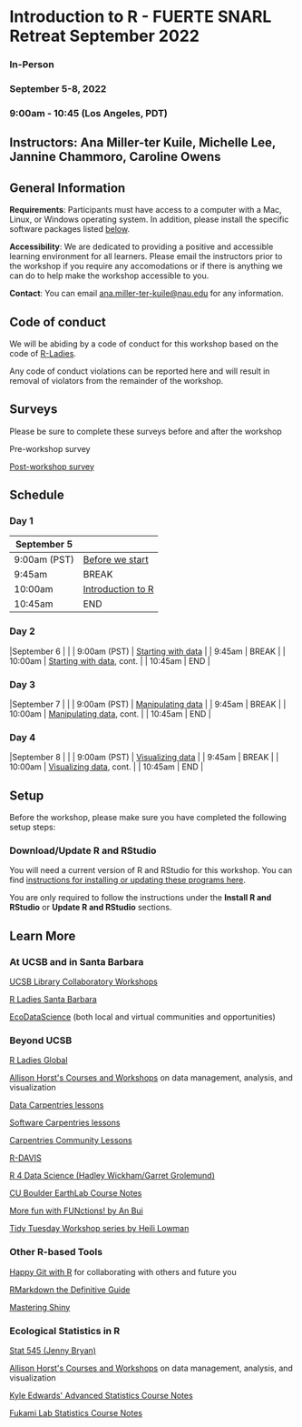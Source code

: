 # Introduction to R - FUERTE SNARL Retreat September 2022

### In-Person
### September 5-8, 2022
### 9:00am - 10:45 (Los Angeles, PDT)

## Instructors: Ana Miller-ter Kuile, Michelle Lee, Jannine Chammoro, Caroline Owens

## General Information

**Requirements**: Participants must have access to a computer with a Mac, Linux, or Windows operating system. In addition, please install the specific software packages listed [below](#setup). 

**Accessibility**: We are dedicated to providing a positive and accessible learning environment for all learners. Please email the instructors prior to the workshop if you require any accomodations or if there is anything we can do to help make the workshop accessible to you. 

**Contact**: You can email ana.miller-ter-kuile@nau.edu for any information.

## Code of conduct

We will be abiding by a code of conduct for this workshop based on the code of [R-Ladies](https://rladies.org/code-of-conduct/). 

Any code of conduct violations can be reported here and will result in removal of violators from the remainder of the workshop. 

## Surveys

Please be sure to complete these surveys before and after the workshop

Pre-workshop survey

[Post-workshop survey]()

## Schedule

### Day 1

| September 5 |  | 
| ------------- | ------------- | 
| 9:00am (PST)  | [Before we start](https://datacarpentry.org/R-ecology-lesson/00-before-we-start.html)  |
| 9:45am  | BREAK  |
| 10:00am  | [Introduction to R](https://datacarpentry.org/R-ecology-lesson/01-intro-to-r.html)  |
| 10:45am  | END  |

### Day 2

|September 6 | |
| 9:00am (PST) | [Starting with data](https://datacarpentry.org/R-ecology-lesson/02-starting-with-data.html)  |
| 9:45am  | BREAK |
| 10:00am  | [Starting with data](https://datacarpentry.org/R-ecology-lesson/02-starting-with-data.html), cont.   |
| 10:45am | END  |

### Day 3

|September 7 | |
| 9:00am (PST) | [Manipulating data](https://datacarpentry.org/R-ecology-lesson/03-dplyr.html) |
| 9:45am  | BREAK |
| 10:00am  | [Manipulating data](https://datacarpentry.org/R-ecology-lesson/03-dplyr.html), cont. |
| 10:45am | END  |

### Day 4

|September 8 | |
| 9:00am (PST) |  [Visualizing data](https://datacarpentry.org/R-ecology-lesson/04-visualization-ggplot2.html)  |
| 9:45am  | BREAK |
| 10:00am  | [Visualizing data](https://datacarpentry.org/R-ecology-lesson/04-visualization-ggplot2.html), cont. |
| 10:45am | END  |

## Setup

Before the workshop, please make sure you have completed the following setup steps: 

### Download/Update R and RStudio

You will need a current version of R and RStudio for this workshop. You can find [instructions for installing or updating these programs here](https://datacarpentry.org/R-ecology-lesson/index.html#Install_R_and_RStudio).

You are only required to follow the instructions under the **Install R and RStudio** or **Update R and RStudio** sections. 

## Learn More

### At UCSB and in Santa Barbara

[UCSB Library Collaboratory Workshops](https://www.library.ucsb.edu/software-carpentry)

[R Ladies Santa Barbara](https://www.meetup.com/rladies-santa-barbara/)

[EcoDataScience](https://eco-data-science.github.io/) (both local and virtual communities and opportunities)

### Beyond UCSB

[R Ladies Global](https://rladies.org/)

[Allison Horst's Courses and Workshops](https://allisonhorst.github.io/) on data management, analysis, and visualization

[Data Carpentries lessons](https://datacarpentry.org/lessons/)

[Software Carpentries lessons](https://software-carpentry.org/lessons/)

[Carpentries Community Lessons](https://carpentries.org/community-lessons/)

[R-DAVIS](https://gge-ucd.github.io/R-DAVIS/)

[R 4 Data Science (Hadley Wickham/Garret Grolemund)](https://r4ds.had.co.nz/)

[CU Boulder EarthLab Course Notes](https://www.earthdatascience.org/courses/)

[More fun with FUNctions! by An Bui](https://an-bui.shinyapps.io/FUNctions-learnR/#section-about-and-credits)

[Tidy Tuesday Workshop series by Heili Lowman](https://github.com/hlowman/TidyTuesday)

### Other R-based Tools

[Happy Git with R](https://happygitwithr.com/) for collaborating with others and future you

[RMarkdown the Definitive Guide](https://bookdown.org/yihui/rmarkdown/)

[Mastering Shiny](https://mastering-shiny.org/)

### Ecological Statistics in R

[Stat 545 (Jenny Bryan)](https://stat545.com/)

[Allison Horst's Courses and Workshops](https://allisonhorst.github.io/) on data management, analysis, and visualization

[Kyle Edwards' Advanced Statistics Course Notes](https://sites.google.com/site/kyleedwardsresearch/lecture-notes?authuser=0)

[Fukami Lab Statistics Course Notes](https://fukamilab.github.io/BIO202/index.html)


